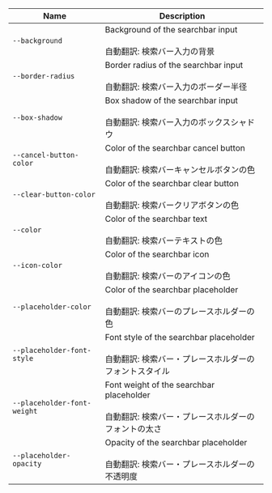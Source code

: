 | Name                        | Description                                                                                               |
| --------------------------- | --------------------------------------------------------------------------------------------------------- |
| `--background`              | Background of the searchbar input<br /><br />自動翻訳: 検索バー入力の背景                                 |
| `--border-radius`           | Border radius of the searchbar input<br /><br />自動翻訳: 検索バー入力のボーダー半径                      |
| `--box-shadow`              | Box shadow of the searchbar input<br /><br />自動翻訳: 検索バー入力のボックスシャドウ                     |
| `--cancel-button-color`     | Color of the searchbar cancel button<br /><br />自動翻訳: 検索バーキャンセルボタンの色                    |
| `--clear-button-color`      | Color of the searchbar clear button<br /><br />自動翻訳: 検索バークリアボタンの色                         |
| `--color`                   | Color of the searchbar text<br /><br />自動翻訳: 検索バーテキストの色                                     |
| `--icon-color`              | Color of the searchbar icon<br /><br />自動翻訳: 検索バーのアイコンの色                                   |
| `--placeholder-color`       | Color of the searchbar placeholder<br /><br />自動翻訳: 検索バーのプレースホルダーの色                    |
| `--placeholder-font-style`  | Font style of the searchbar placeholder<br /><br />自動翻訳: 検索バー・プレースホルダーのフォントスタイル |
| `--placeholder-font-weight` | Font weight of the searchbar placeholder<br /><br />自動翻訳: 検索バー・プレースホルダーのフォントの太さ  |
| `--placeholder-opacity`     | Opacity of the searchbar placeholder<br /><br />自動翻訳: 検索バー・プレースホルダーの不透明度            |
